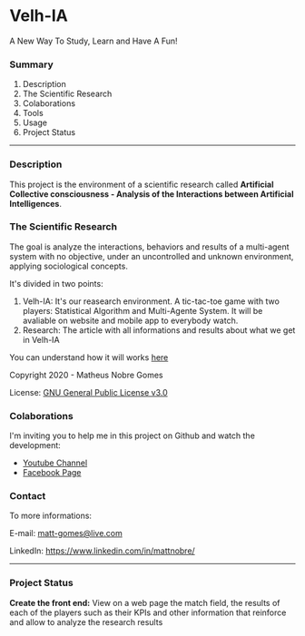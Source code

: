 # Velh-IA

A New Way To Study, Learn and Have A Fun!

### Summary
1. Description
2. The Scientific Research
3. Colaborations
2. Tools
3. Usage
4. Project Status

------------
### Description
This project is the environment of a scientific research called **Artificial Collective consciousness - Analysis of the Interactions between Artificial Intelligences**. 


### The Scientific Research 
The goal is analyze the interactions, behaviors and results of a multi-agent system with no objective, under an uncontrolled and unknown environment, applying sociological concepts.


It's divided in two points: 
1. Velh-IA: It's our reasearch environment. A tic-tac-toe game with two players: Statistical Algorithm and Multi-Agente System. It will be avaliable on website and mobile app to everybody watch.
2. Research: The article with all informations and results about what we get in Velh-IA


You can understand how it will works [here](https://drive.google.com/file/d/1UKPZ7I5N6bp6ra51rSCFFoxtNL2clJYr/view?usp=sharing "here")


Copyright 2020 - Matheus Nobre Gomes

License: [GNU General Public License v3.0 ](https://www.gnu.org/licenses/gpl-3.0.pt-br.html "GNU General Public License v3.0 ")

### Colaborations
I'm inviting you to help me in this project on Github and watch the development:
* [Youtube Channel](https://www.youtube.com/channel/UCNBSO8r0BwMNQUaNy2UQN1g "Youtube Channel")
* [Facebook Page](https://www.facebook.com/Pynatic "Facebook Page")

### Contact
To more informations:

E-mail: matt-gomes@live.com

LinkedIn: https://www.linkedin.com/in/mattnobre/

------------
### Project Status

**Create the front end:** View on a web page the match field, the results of each of the players such as their KPIs and other information that reinforce and allow to analyze the research results
